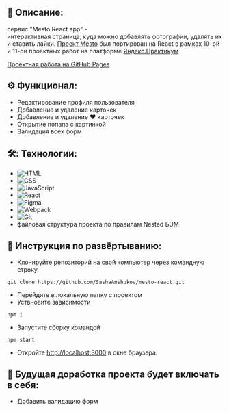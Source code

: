 ## 📖 Описание: 
сервис "Mesto React app" -<br />
  интерактивная страница, куда можно добавлять фотографии, удалять их и ставить лайки. [Проект Mesto](https://github.com/SashaAnshukov/mesto) был портирован на React в рамках 10-ой и 11-ой проектных работ на платформе
  [Яндекс.Практикум](https://praktikum.yandex.ru/web/)

[Проектная работа на GitHub Pages](https://sashaanshukov.github.io/mesto/) 

## ⚙️ Функционал:

* Редактирование профиля пользователя
* Добавление и удаление карточек
* Добавление и удаление ❤️ карточек
* Открытие попапа с картинкой
* Валидация всех форм

## 🛠️: Технологии:

* ![HTML](https://img.shields.io/badge/-HTML-05122A?style=flat&logo=HTML5)&nbsp;
* ![CSS](https://img.shields.io/badge/-CSS-05122A?style=flat&logo=CSS3&logoColor=1572B6)&nbsp;
* ![JavaScript](https://img.shields.io/badge/-JavaScript-05122A?style=flat&logo=javascript)&nbsp;
* ![React](https://img.shields.io/badge/-React-05122A?style=flat&logo=react)&nbsp;
* ![Figma](https://img.shields.io/badge/-Figma-05122A?style=flat&logo=figma)&nbsp;
* ![Webpack](https://img.shields.io/badge/-Webpack-05122A?style=flat&logo=webpack)&nbsp;
* ![Git](https://img.shields.io/badge/-Git-05122A?style=flat&logo=git)&nbsp;
* файловая структура проекта по правилам Nested БЭМ

## 🚀 Инструкция по развёртыванию:
* Клонируйте репозиторий на свой компьютер через командную строку.
```
git clone https://github.com/SashaAnshukov/mesto-react.git
```
* Перейдите в локальную папку с проектом
* Уствновите зависимости
```
npm i
```
* Запустите сборку командой
```
npm start
```
* Откройте [http://localhost:3000](http://localhost:3000) в окне браузера.

## 🤖 Будущая доработка проекта будет включать в себя: 
* Добавить валидацию форм



<!--# Getting Started with Create React App

This project was bootstrapped with [Create React App](https://github.com/facebook/create-react-app).

## Available Scripts

In the project directory, you can run:

### `npm start`

Runs the app in the development mode.\
Open [http://localhost:3000](http://localhost:3000) to view it in the browser.

The page will reload if you make edits.\
You will also see any lint errors in the console.

### `npm test`

Launches the test runner in the interactive watch mode.\
See the section about [running tests](https://facebook.github.io/create-react-app/docs/running-tests) for more information.

### `npm run build`

Builds the app for production to the `build` folder.\
It correctly bundles React in production mode and optimizes the build for the best performance.

The build is minified and the filenames include the hashes.\
Your app is ready to be deployed!

See the section about [deployment](https://facebook.github.io/create-react-app/docs/deployment) for more information.

### `npm run eject`

**Note: this is a one-way operation. Once you `eject`, you can’t go back!**

If you aren’t satisfied with the build tool and configuration choices, you can `eject` at any time. This command will remove the single build dependency from your project.

Instead, it will copy all the configuration files and the transitive dependencies (webpack, Babel, ESLint, etc) right into your project so you have full control over them. All of the commands except `eject` will still work, but they will point to the copied scripts so you can tweak them. At this point you’re on your own.

You don’t have to ever use `eject`. The curated feature set is suitable for small and middle deployments, and you shouldn’t feel obligated to use this feature. However we understand that this tool wouldn’t be useful if you couldn’t customize it when you are ready for it.

## Learn More

You can learn more in the [Create React App documentation](https://facebook.github.io/create-react-app/docs/getting-started).

To learn React, check out the [React documentation](https://reactjs.org/).

### Code Splitting

This section has moved here: [https://facebook.github.io/create-react-app/docs/code-splitting](https://facebook.github.io/create-react-app/docs/code-splitting)

### Analyzing the Bundle Size

This section has moved here: [https://facebook.github.io/create-react-app/docs/analyzing-the-bundle-size](https://facebook.github.io/create-react-app/docs/analyzing-the-bundle-size)

### Making a Progressive Web App

This section has moved here: [https://facebook.github.io/create-react-app/docs/making-a-progressive-web-app](https://facebook.github.io/create-react-app/docs/making-a-progressive-web-app)

### Advanced Configuration

This section has moved here: [https://facebook.github.io/create-react-app/docs/advanced-configuration](https://facebook.github.io/create-react-app/docs/advanced-configuration)

### Deployment

This section has moved here: [https://facebook.github.io/create-react-app/docs/deployment](https://facebook.github.io/create-react-app/docs/deployment)

### `npm run build` fails to minify

This section has moved here: [https://facebook.github.io/create-react-app/docs/troubleshooting#npm-run-build-fails-to-minify](https://facebook.github.io/create-react-app/docs/troubleshooting#npm-run-build-fails-to-minify)
-->

